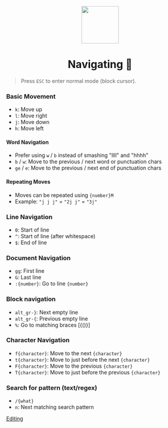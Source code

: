 <div align="center">
  <image src="../vim.png" height="100" width="100" />
  <h1>Navigating 🧪</h1>
</div>

> Press `ESC` to enter normal mode (block cursor).

### Basic Movement

- `k`: Move up
- `l`: Move right
- `j`: Move down
- `h`: Move left

#### Word Navigation

- Prefer using `w` / `b` instead of smashing "llll" and "hhhh"
- `b` / `w`: Move to the previous / next word or punctuation chars
- `ge` / `e`: Move to the previous / next end of punctuation chars

#### Repeating Moves

- Moves can be repeated using `{number}M`
- Example: `"j j j"` = `"2j j"` = `"3j"`

### Line Navigation

- `0`: Start of line
- `^`: Start of line (after whitespace)
- `$`: End of line

### Document Navigation

- `gg`: First line
- `G`: Last line
- `:{number}`: Go to line `{number}`

### Block navigation

- `alt_gr-}`: Next empty line
- `alt_gr-{`: Previous empty line
- `%`: Go to matching braces [{()}]

### Character Navigation

- `f{character}`: Move to the next `{character}`
- `t{character}`: Move to just before the next `{character}`
- `F{character}`: Move to the previous `{character}`
- `T{character}`: Move to just before the previous `{character}`

### Search for pattern (text/regex)

- `/{what}`
- `n`: Next matching search pattern

<a href="../3 - Editing/memo.md">Editing</a>
